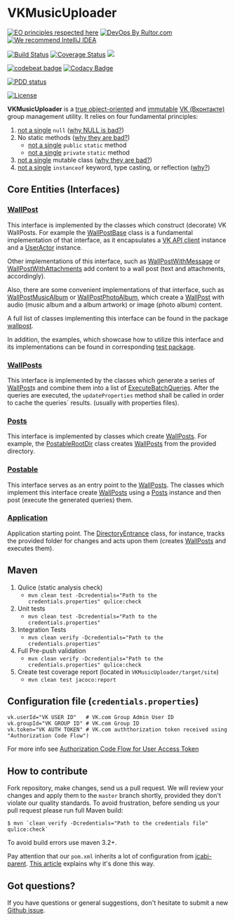 # VKMusicUploader
[![EO principles respected here](http://www.elegantobjects.org/badge.svg)](http://www.elegantobjects.org)
[![DevOps By Rultor.com](http://www.rultor.com/b/yegor256/cactoos)](http://www.rultor.com/p/yegor256/cactoos)
[![We recommend IntelliJ IDEA](http://www.elegantobjects.org/intellij-idea.svg)](https://www.jetbrains.com/idea/)

[![Build Status](https://travis-ci.org/driver733/VKMusicUploader.svg?branch=master)](https://travis-ci.org/driver733/VKMusicUploader)
[![Coverage Status](https://coveralls.io/repos/github/driver733/VKMusicUploader/badge.svg?branch=master)](https://coveralls.io/github/driver733/VKMusicUploader?branch=master)
[![](https://tokei.rs/b1/github/driver733/VKMusicUploader)](https://github.com/driver733/VKMusicUploader)

[![codebeat badge](https://codebeat.co/badges/483007e8-a73d-4bfd-80a1-52586ba3a615)](https://codebeat.co/projects/github-com-driver733-vkmusicuploader-master)
[![Codacy Badge](https://api.codacy.com/project/badge/Grade/65288c94deac4a36bf03a80604cf1c04)](https://www.codacy.com/app/driver733/VKMusicUploader?utm_source=github.com&amp;utm_medium=referral&amp;utm_content=driver733/VKMusicUploader&amp;utm_campaign=Badge_Grade)

[![PDD status](http://www.0pdd.com/svg?name=driver733/VKMusicUploader)](http://www.0pdd.com/p?name=driver733/VKMusicUploader)

[![License](https://img.shields.io/badge/license-MIT-green.svg)](https://github.com/driver733/VKMusicUploader/blob/master/LICENSE.txt)

**VKMusicUploader** is a [true object-oriented](http://www.yegor256.com/2014/11/20/seven-virtues-of-good-object.html)
and [immutable](http://www.yegor256.com/2014/06/09/objects-should-be-immutable.html)
[VK (Вконтакте)](vk.com) group management utility. It relies on four fundamental principles:

 1. [not a single](https://github.com/driver733/VKMusicUploader/search?l=Java&q=null) `null` ([why NULL is bad?](http://www.yegor256.com/2014/05/13/why-null-is-bad.html))
 2. No static methods ([why they are bad?](http://www.yegor256.com/2014/05/05/oop-alternative-to-utility-classes.html))
    * [not a single](https://github.com/driver733/VKMusicUploader/search?q=%22public+static%22&unscoped_q=%22public+static%22) `public` `static` method
    * [not a single](https://github.com/driver733/VKMusicUploader/search?q=%22private+static%22&unscoped_q=%22public+static%22) `private` `static` method
 3. [not a single](https://github.com/driver733/VKMusicUploader/search?l=Java&q=%22%40Immutable%22) mutable class ([why they are bad?](http://www.yegor256.com/2014/06/09/objects-should-be-immutable.html))
 4. [not a single](https://github.com/driver733/VKMusicUploader/search?q=instanceof&unscoped_q=instanceof) `instanceof` keyword, type casting, or reflection ([why?](http://www.yegor256.com/2015/04/02/class-casting-is-anti-pattern.html))

## Core Entities (Interfaces)

### [WallPost](https://github.com/driver733/VKMusicUploader/blob/master/src/main/java/com/driver733/vkmusicuploader/wallpost/WallPost.java)
This interface is implemented by the classes which construct (decorate) VK WallPosts.
For example the [WallPostBase](https://github.com/driver733/VKMusicUploader/blob/master/src/main/java/com/driver733/vkmusicuploader/wallpost/WallPostBase.java) class is a fundamental implementation of that interface, as
it encapsulates a [VK API client](https://github.com/VKCOM/vk-java-sdk/blob/master/sdk/src/main/java/com/vk/api/sdk/client/VkApiClient.java) instance and a [UserActor](https://github.com/VKCOM/vk-java-sdk/blob/master/sdk/src/main/java/com/vk/api/sdk/client/actors/UserActor.java) instance.

Other implementations of this interface, such as [WallPostWithMessage](https://github.com/driver733/VKMusicUploader/blob/master/src/main/java/com/driver733/vkmusicuploader/wallpost/WallPostWithMessage.java) or [WallPostWithAttachments](https://github.com/driver733/VKMusicUploader/blob/master/src/main/java/com/driver733/vkmusicuploader/wallpost/WallPostWithAttachments.java)
add content to a wall post (text and attachments, accordingly).

Also, there are some convenient implementations of that interface, such as [WallPostMusicAlbum](https://github.com/driver733/VKMusicUploader/blob/master/src/main/java/com/driver733/vkmusicuploader/wallpost/WallPostMusicAlbum.java) or [WallPostPhotoAlbum](https://github.com/driver733/VKMusicUploader/blob/master/src/main/java/com/driver733/vkmusicuploader/wallpost/WallPostPhotoAlbum.java),
which create a [WallPost](https://github.com/driver733/VKMusicUploader/blob/master/src/main/java/com/driver733/vkmusicuploader/wallpost/WallPost.java) with audio (music album and a album artwork) or image (photo album) content.

A full list of classes implementing this interface can be found in the package [wallpost](https://github.com/driver733/VKMusicUploader/blob/master/src/main/java/com/driver733/vkmusicuploader/wallpost).

In addition, the examples, which showcase how to utilize this interface and its implementations can be found in corresponding [test package](https://github.com/driver733/VKMusicUploader/tree/master/src/test/java/com/driver733/vkmusicuploader/wallpost).

### [WallPosts](https://github.com/driver733/VKMusicUploader/blob/master/src/main/java/com/driver733/vkmusicuploader/wallpost/wallposts/WallPosts.java)
This interface is implemented by the classes which generate a series of [WallPost](https://github.com/driver733/VKMusicUploader/blob/master/src/main/java/com/driver733/vkmusicuploader/wallpost/WallPost.java)s and combine them into a list of [ExecuteBatchQueries](https://github.com/VKCOM/vk-java-sdk/blob/master/sdk/src/main/java/com/vk/api/sdk/queries/execute/ExecuteBatchQuery.java).
After the queries are executed, the `updateProperties` method shall be called in order to cache the queries` results. (usually with properties files).

### [Posts](https://github.com/driver733/VKMusicUploader/blob/master/src/main/java/com/driver733/vkmusicuploader/post/posts/Posts.java)
This interface is implemented by classes which create [WallPosts](https://github.com/driver733/VKMusicUploader/blob/master/src/main/java/com/driver733/vkmusicuploader/wallpost/wallposts/WallPosts.java).
For example, the [PostableRootDir](https://github.com/driver733/VKMusicUploader/blob/master/src/main/java/com/driver733/vkmusicuploader/post/PostableRootDir.java) class creates [WallPosts](https://github.com/driver733/VKMusicUploader/blob/master/src/main/java/com/driver733/vkmusicuploader/wallpost/wallposts/WallPosts.java) from the provided directory.

### [Postable](https://github.com/driver733/VKMusicUploader/blob/master/src/main/java/com/driver733/vkmusicuploader/post/Postable.java)
This interface serves as an entry point to the [WallPosts](https://github.com/driver733/VKMusicUploader/blob/master/src/main/java/com/driver733/vkmusicuploader/wallpost/wallposts/WallPosts.java). The classes which implement this interface
create [WallPosts](https://github.com/driver733/VKMusicUploader/blob/master/src/main/java/com/driver733/vkmusicuploader/wallpost/wallposts/WallPosts.java) using a [Posts]() instance and then post (execute the generated queries) them.

### [Application](https://github.com/driver733/VKMusicUploader/blob/master/src/main/java/com/driver733/vkmusicuploader/post/Application.java)
Application starting point. The [DirectoryEntrance]() class, for instance, tracks the provided folder for changes
and acts upon them (creates [WallPosts](https://github.com/driver733/VKMusicUploader/blob/master/src/main/java/com/driver733/vkmusicuploader/wallpost/wallposts/WallPosts.java) and executes them).


## Maven

1. Qulice  (static analysis check)
    * `mvn clean test -Dcredentials="Path to the credentials.properties" qulice:check`
2. Unit tests
    * `mvn clean test -Dcredentials="Path to the credentials.properties"`
3. Integration Tests
    * `mvn clean verify -Dcredentials="Path to the credentials.properties"`
4. Full Pre-push validation
    * `mvn clean verify -Dcredentials="Path to the credentials.properties" qulice:check`
5. Create test coverage report (located in `VKMusicUploader/target/site`)
    * `mvn clean test jacoco:report`


## Configuration file (`credentials.properties`)

```
vk.userId="VK USER ID"   # VK.com Group Admin User ID
vk.groupId="VK GROUP ID" # VK.com Group ID
vk.token="VK AUTH TOKEN" # VK.com auththorization token received using "Authorization Code Flow")
```
For more info see [Authorization Code Flow for User Access Token](https://vk.com/dev/authcode_flow_user)


## How to contribute

Fork repository, make changes, send us a pull request. We will review
your changes and apply them to the `master` branch shortly, provided
they don't violate our quality standards. To avoid frustration, before
sending us your pull request please run full Maven build:

```
$ mvn `clean verify -Dcredentials="Path to the credentials file" qulice:check`
```

To avoid build errors use maven 3.2+.

Pay attention that our `pom.xml` inherits a lot of configuration
from [jcabi-parent](http://parent.jcabi.com).
[This article](http://www.yegor256.com/2015/02/05/jcabi-parent-maven-pom.html)
explains why it's done this way.

## Got questions?

If you have questions or general suggestions, don't hesitate to submit
a new [Github issue](https://github.com/driver733/VKMusicUploader/issues/new).